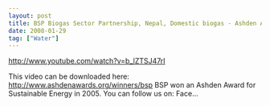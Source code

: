 ```yaml
---
layout: post
title: BSP Biogas Sector Partnership, Nepal, Domestic biogas - Ashden Award winner
date: 2008-01-29
tag: ["Water"]
---
```


http://www.youtube.com/watch?v=b_lZTSJ47rI  

This video can be downloaded here: http://www.ashdenawards.org/winners/bsp BSP won an Ashden Award for Sustainable Energy in 2005. You can follow us on: Face...